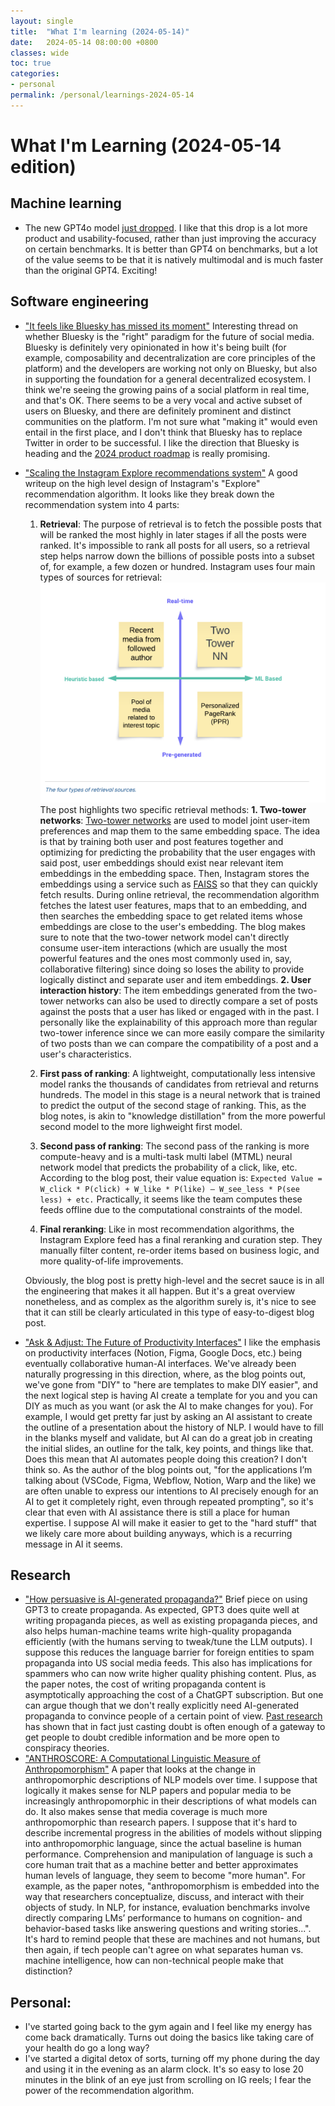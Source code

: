 ```yaml
---
layout: single
title:  "What I'm learning (2024-05-14)"
date:   2024-05-14 08:00:00 +0800
classes: wide
toc: true
categories:
- personal
permalink: /personal/learnings-2024-05-14
---
```

# What I'm Learning (2024-05-14 edition)

## Machine learning
- The new GPT4o model [just dropped](https://openai.com/index/hello-gpt-4o/). I like that this drop is a lot more product and usability-focused, rather than just improving the accuracy on certain benchmarks. It is better than GPT4 on benchmarks, but a lot of the value seems to be that it is natively multimodal and is much faster than the original GPT4. Exciting!

## Software engineering
- ["It feels like Bluesky has missed its moment"](https://github.com/bluesky-social/atproto/discussions/2379)
Interesting thread on whether Bluesky is the "right" paradigm for the future of social media. Bluesky is definitely very opinionated in how it's being built (for example, composability and decentralization are core principles of the platform) and the developers are working not only on Bluesky, but also in supporting the foundation for a general decentralized ecosystem. I think we're seeing the growing pains of a social platform in real time, and that's OK. There seems to be a very vocal and active subset of users on Bluesky, and there are definitely prominent and distinct communities on the platform. I'm not sure what "making it" would even entail in the first place, and I don't think that Bluesky has to replace Twitter in order to be successful. I like the direction that Bluesky is heading and the [2024 product roadmap](https://docs.bsky.app/blog/2024-protocol-roadmap#product-features) is really promising.
- ["Scaling the Instagram Explore recommendations system"](https://engineering.fb.com/2023/08/09/ml-applications/scaling-instagram-explore-recommendations-system/)
A good writeup on the high level design of Instagram's "Explore" recommendation algorithm. It looks like they break down the recommendation system into 4 parts:
    1. **Retrieval**: The purpose of retrieval is to fetch the possible posts that will be ranked the most highly in later stages if all the posts were ranked. It's impossible to rank all posts for all users, so a retrieval step helps narrow down the billions of possible posts into a subset of, for example, a few dozen or hundred. Instagram uses four main types of sources for retrieval:
![Instagram retrieval sources](/assets/images/2024-05-14/instagram-retrieval-sources.png)
The post highlights two specific retrieval methods:
        **1. Two-tower networks**: [Two-tower networks](https://research.google/pubs/sampling-bias-corrected-neural-modeling-for-large-corpus-item-recommendations/) are used to model joint user-item preferences and map them to the same embedding space. The idea is that by training both user and post features together and optimizing for predicting the probability that the user engages with said post, user embeddings should exist near relevant item embeddings in the embedding space. Then, Instagram stores the embeddings using a service such as [FAISS](https://engineering.fb.com/2017/03/29/data-infrastructure/faiss-a-library-for-efficient-similarity-search/) so that they can quickly fetch results. During online retrieval, the recommendation algorithm fetches the latest user features, maps that to an embedding, and then searches the embedding space to get related items whose embeddings are close to the user's embedding. The blog makes sure to note that the two-tower network model can't directly consume user-item interactions (which are usually the most powerful features and the ones most commonly used in, say, collaborative filtering) since doing so loses the ability to provide logically distinct and separate user and item embeddings.
        **2. User interaction history**: The item embeddings generated from the two-tower networks can also be used to directly compare a set of posts against the posts that a user has liked or engaged with in the past. I personally like the explainability of this approach more than regular two-tower inference since we can more easily compare the similarity of two posts than we can compare the compatibility of a post and a user's characteristics.

    2. **First pass of ranking**: A lightweight, computationally less intensive model ranks the thousands of candidates from retrieval and returns hundreds. The model in this stage is a neural network that is trained to predict the output of the second stage of ranking. This, as the blog notes, is akin to "knowledge distillation" from the more powerful second model to the more lighweight first model.
    3. **Second pass of ranking**: The second pass of the ranking is more compute-heavy and is a multi-task multi label (MTML) neural network model that predicts the probability of a click, like, etc.
    According to the blog post, their value equation is: `Expected Value = W_click * P(click) + W_like * P(like) – W_see_less * P(see less) + etc.`
    Practically, it seems like the team computes these feeds offline due to the computational constraints of the model.
    4. **Final reranking**: Like in most recommendation algorithms, the Instagram Explore feed has a final reranking and curation step. They manually filter content, re-order items based on business logic, and more quality-of-life improvements.

    Obviously, the blog post is pretty high-level and the secret sauce is in all the engineering that makes it all happen. But it's a great overview nonetheless, and as complex as the algorithm surely is, it's nice to see that it can still be clearly articulated in this type of easy-to-digest blog post.

- ["Ask & Adjust: The Future of Productivity Interfaces"](https://www.warp.dev/blog/ask-adjust-the-future-of-productivity-interfaces)
I like the emphasis on productivity interfaces (Notion, Figma, Google Docs, etc.) being eventually collaborative human-AI interfaces. We've already been naturally progressing in this direction, where, as the blog points out, we've gone from "DIY" to "here are templates to make DIY easier", and the next logical step is having AI create a template for you and you can DIY as much as you want (or ask the AI to make changes for you). For example, I would get pretty far just by asking an AI assistant to create the outline of a presentation about the history of NLP. I would have to fill in the blanks myself and validate, but AI can do a great job in creating the initial slides, an outline for the talk, key points, and things like that. Does this mean that AI automates people doing this creation? I don't think so. As the author of the blog points out, "for the applications I’m talking about (VSCode, Figma, Webflow, Notion, Warp and the like) we are often unable to express our intentions to AI precisely enough for an AI to get it completely right, even through repeated prompting", so it's clear that even with AI assistance there is still a place for human expertise. I suppose AI will make it easier to get to the "hard stuff" that we likely care more about building anyways, which is a recurring message in AI it seems.

## Research
- ["How persuasive is AI-generated propaganda?"](https://academic.oup.com/pnasnexus/article/3/2/pgae034/7610937?login=false)
Brief piece on using GPT3 to create propaganda. As expected, GPT3 does quite well at writing propaganda pieces, as well as existing propaganda pieces, and also helps human-machine teams write high-quality propaganda efficiently (with the humans serving to tweak/tune the LLM outputs). I suppose this reduces the language barrier for foreign entities to spam propaganda into US social media feeds. This also has implications for spammers who can now write higher quality phishing content. Plus, as the paper notes, the cost of writing propaganda content is asymptotically approaching the cost of a ChatGPT subscription. But one can argue though that we don't really explicitly need AI-generated propaganda to convince people of a certain point of view. [Past research](https://journals.sagepub.com/doi/pdf/10.1177/07439156221103852) has shown that in fact just casting doubt is often enough of a gateway to get people to doubt credible information and be more open to conspiracy theories.
- ["ANTHROSCORE: A Computational Linguistic Measure of Anthropomorphism"](https://arxiv.org/pdf/2402.02056)
A paper that looks at the change in anthropomorphic descriptions of NLP models over time. I suppose that logically it makes sense for NLP papers and popular media to be increasingly anthropomorphic in their descriptions of what models can do. It also makes sense that media coverage is much more anthropomorphic than research papers. I suppose that it's hard to describe incremental progress in the abilities of models without slipping into anthropomorphic language, since the actual baseline is human performance. Comprehension and manipulation of language is such a core human trait that as a machine better and better approximates human levels of language, they seem to become "more human". For example, as the paper notes, "anthropomorphism is embedded into the way that researchers conceptualize, discuss, and interact with their objects of study. In NLP, for instance, evaluation benchmarks involve directly comparing LMs’ performance to humans on cognition- and behavior-based tasks like answering questions and writing stories...". It's hard to remind people that these are machines and not humans, but then again, if tech people can't agree on what separates human vs. machine intelligence, how can non-technical people make that distinction?

## Personal:
- I've started going back to the gym again and I feel like my energy has come back dramatically. Turns out doing the basics like taking care of your health do go a long way?
- I've started a digital detox of sorts, turning off my phone during the day and using it in the evening as an alarm clock. It's so easy to lose 20 minutes in the blink of an eye just from scrolling on IG reels; I fear the power of the recommendation algorithm.